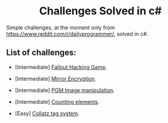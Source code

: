 <h1 align="center">Challenges Solved in c#</h1>

Simple challenges, at the moment only from https://www.reddit.com/r/dailyprogrammer/, solved in c#.

## List of challenges:

* [Intermediate] [Fallout Hacking Game](./238-FalloutHacking).

* [Intermediate] [Mirror Encryption](./269-MirrorEncryption).

* [Intermediate] [PGM Image manipulation](./313-PGM).

* [Intermediate] [Counting elements](./317-Elements).

* [Easy] [Collatz tag system](./317-Collatz).

